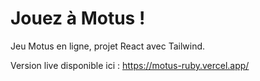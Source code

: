 # Jouez à Motus !

Jeu Motus en ligne, projet React avec Tailwind.

Version live disponible ici : https://motus-ruby.vercel.app/

